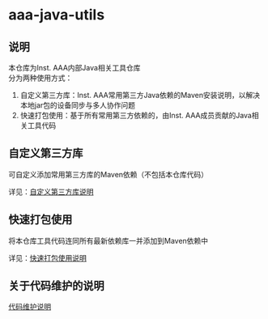 # aaa-java-utils

## 说明

本仓库为Inst. AAA内部Java相关工具仓库  
分为两种使用方式：

1. 自定义第三方库：Inst. AAA常用第三方Java依赖的Maven安装说明，以解决本地jar包的设备同步与多人协作问题
2. 快速打包使用：基于所有常用第三方依赖的，由Inst. AAA成员贡献的Java相关工具代码

## 自定义第三方库
可自定义添加常用第三方库的Maven依赖（不包括本仓库代码）

详见：[自定义第三方库说明](docs/custom-third-party.md)

## 快速打包使用
将本仓库工具代码连同所有最新依赖库一并添加到Maven依赖中

详见：[快速打包使用说明](docs/quick-use.md)

## 关于代码维护的说明
[代码维护说明](docs/code-maintainance.md)   
